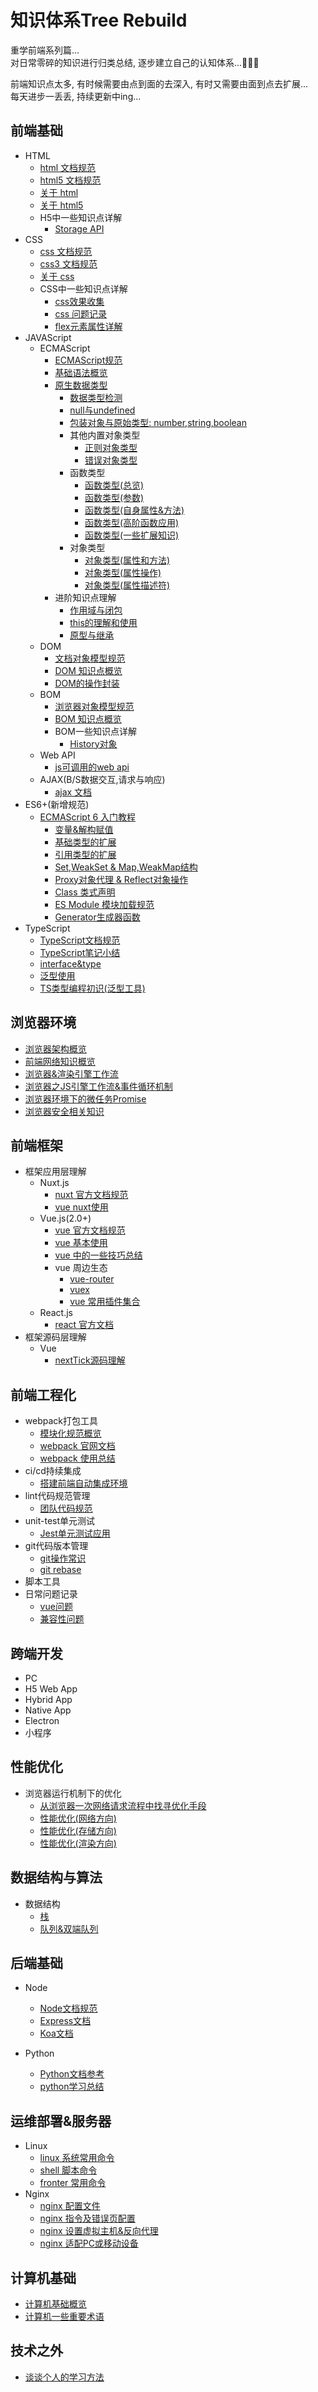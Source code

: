 # 知识体系Tree Rebuild
重学前端系列篇...  
对日常零碎的知识进行归类总结, 逐步建立自己的认知体系...💪💪💪

前端知识点太多, 有时候需要由点到面的去深入, 有时又需要由面到点去扩展...  
每天进步一丢丢, 持续更新中ing...

## 前端基础
- HTML
  - [html 文档规范](https://www.w3school.com.cn/html/index.asp)
  - [html5 文档规范](https://www.w3school.com.cn/html5/index.asp)
  - [关于 html](https://github.com/appleguardu/Knowledge-Lib/issues/8)
  - [关于 html5](https://github.com/appleguardu/Knowledge-Lib/issues/9)
  - H5中一些知识点详解
    - [Storage API](https://github.com/appleguardu/Knowledge-Lib/issues/19)
- CSS
  - [css 文档规范](https://www.w3school.com.cn/css/index.asp)
  - [css3 文档规范](https://www.w3school.com.cn/css3/index.asp)
  - [关于 css](https://github.com/appleguardu/Knowledge-Lib/issues/10)
  - CSS中一些知识点详解
    - [css效果收集](https://github.com/appleguardu/Knowledge-Lib/blob/master/%E5%89%8D%E7%AB%AF%E5%9F%BA%E7%A1%80/css/2.css%20%E7%89%B9%E6%95%88%E6%94%B6%E9%9B%86.md)
    - [css 问题记录](https://github.com/appleguardu/Knowledge-Lib/blob/master/%E5%89%8D%E7%AB%AF%E5%9F%BA%E7%A1%80/css/3.css%20%E9%97%AE%E9%A2%98%E8%AE%B0%E5%BD%95.md)
    - [flex元素属性详解](https://github.com/appleguardu/Knowledge-Lib/issues/66)
- JAVAScript
  - ECMAScript
    - [ECMAScript规范](http://yanhaijing.com/es5/)
    - [基础语法概览](https://github.com/appleguardu/Knowledge-Lib/issues/11)
    - [原生数据类型](https://github.com/appleguardu/Knowledge-Lib/issues/12)
      - [数据类型检测](https://github.com/appleguardu/Knowledge-Lib/issues/18)
      - [null与undefined](https://github.com/appleguardu/Knowledge-Lib/issues/13)
      - [包装对象与原始类型: number,string,boolean](https://github.com/appleguardu/Knowledge-Lib/issues/14)
      - 其他内置对象类型
        - [正则对象类型](https://github.com/appleguardu/Knowledge-Lib/issues/16)
        - [错误对象类型](https://github.com/appleguardu/Knowledge-Lib/issues/17)
      - 函数类型
        - [函数类型(总览)](https://github.com/appleguardu/Knowledge-Lib/issues/15)
        - [函数类型(参数)](https://github.com/appleguardu/Knowledge-Lib/issues/21)
        - [函数类型(自身属性&方法)](https://github.com/appleguardu/Knowledge-Lib/issues/22)
        - [函数类型(高阶函数应用)](https://github.com/appleguardu/Knowledge-Lib/issues/23)
        - [函数类型(一些扩展知识)](https://github.com/appleguardu/Knowledge-Lib/issues/24)
      - 对象类型
        - [对象类型(属性和方法)](https://github.com/appleguardu/Knowledge-Lib/issues/27)
        - [对象类型(属性操作)](https://github.com/appleguardu/Knowledge-Lib/issues/28)
        - [对象类型(属性描述符)](https://github.com/appleguardu/Knowledge-Lib/issues/29)
     - 进阶知识点理解
        - [作用域与闭包](https://github.com/appleguardu/Knowledge-Lib/issues/30)
        - [this的理解和使用](https://github.com/appleguardu/Knowledge-Lib/issues/31)
        - [原型与继承](https://segmentfault.com/n/1330000018527300)
  - DOM  
    - [文档对象模型规范](https://www.w3school.com.cn/js/js_htmldom.asp)
    - [DOM 知识点概览](https://github.com/appleguardu/Knowledge-Lib/issues/32)
    - [DOM的操作封装](https://github.com/appleguardu/Knowledge-Lib/blob/master/utils/dom.js)
  - BOM
    - [浏览器对象模型规范](https://www.w3school.com.cn/js/js_window.asp)
    - [BOM 知识点概览](https://github.com/appleguardu/Knowledge-Lib/issues/33)
    - BOM一些知识点详解
      - [History对象](https://github.com/appleguardu/Knowledge-Lib/issues/34)
  - Web API
    - [js可调用的web api](https://developer.mozilla.org/zh-CN/docs/Web/API)
  - AJAX(B/S数据交互,请求与响应)
    - [ajax 文档](https://www.w3school.com.cn/js/js_ajax_intro.asp)
- ES6+(新增规范)
  - [ECMAScript 6 入门教程](https://es6.ruanyifeng.com/#README)
    - [变量&解构赋值](https://github.com/appleguardu/Knowledge-Lib/issues/48)
    - [基础类型的扩展](https://github.com/appleguardu/Knowledge-Lib/issues/49)
    - [引用类型的扩展](https://github.com/appleguardu/Knowledge-Lib/issues/50)
    - [Set,WeakSet & Map,WeakMap结构](https://github.com/appleguardu/Knowledge-Lib/issues/51)
    - [Proxy对象代理 & Reflect对象操作](https://github.com/appleguardu/Knowledge-Lib/issues/52)
    - [Class 类式声明](https://github.com/appleguardu/Knowledge-Lib/issues/53)
    - [ES Module 模块加载规范](https://github.com/appleguardu/Knowledge-Lib/issues/54)
    - [Generator生成器函数](https://segmentfault.com/a/1190000018574554)
- TypeScript
  - [TypeScript文档规范](https://www.tslang.cn/docs/home.html)
  - [TypeScript笔记小结](https://github.com/appleguardu/Knowledge-Lib/issues/61)
  - [interface&type](https://github.com/appleguardu/Knowledge-Lib/blob/master/%E5%89%8D%E7%AB%AF%E5%9F%BA%E7%A1%80/ts/interface%26type.ts)
  - [泛型使用](https://github.com/appleguardu/Knowledge-Lib/issues/62)
  - [TS类型编程初识(泛型工具)](https://github.com/appleguardu/Knowledge-Lib/issues/63)

## 浏览器环境
- [浏览器架构概览](https://github.com/appleguardu/Knowledge-Lib/issues/37)
- [前端网络知识概览](https://github.com/appleguardu/Knowledge-Lib/issues/38)
- [浏览器&渲染引擎工作流](https://github.com/appleguardu/Knowledge-Lib/issues/39)
- [浏览器之JS引擎工作流&事件循环机制](https://github.com/appleguardu/Knowledge-Lib/issues/40)
- [浏览器环境下的微任务Promise](https://github.com/appleguardu/Knowledge-Lib/issues/41)
- [浏览器安全相关知识](https://github.com/appleguardu/Knowledge-Lib/issues/42)


## 前端框架
- 框架应用层理解
  - Nuxt.js
    - [nuxt 官方文档规范](https://zh.nuxtjs.org/guide)
    - [vue nuxt使用](https://github.com/appleguardu/Knowledge-Lib/issues/7)
  - Vue.js(2.0+)
    - [vue 官方文档规范](https://cn.vuejs.org/v2/guide/index.html)
    - [vue 基本使用](https://github.com/appleguardu/Knowledge-Lib/issues/59)
    - [vue 中的一些技巧总结](https://github.com/appleguardu/Knowledge-Lib/issues/60)
    - vue 周边生态
      - [vue-router](https://router.vuejs.org/zh/)
      - [vuex](https://vuex.vuejs.org/zh/)
      - [vue 常用插件集合](https://github.com/appleguardu/Knowledge-Lib/issues/61)
  - React.js
    - [react 官方文档](https://zh-hans.reactjs.org/docs/getting-started.html)
- 框架源码层理解
  - Vue
    - [nextTick源码理解](https://github.com/appleguardu/Knowledge-Lib/issues/46)

## 前端工程化
- webpack打包工具
  - [模块化规范概览](https://github.com/appleguardu/Knowledge-Lib/issues/26)
  - [webpack 官网文档](https://www.webpackjs.com/guides/installation/)
  - [webpack 使用总结](https://github.com/appleguardu/webpack-learning/blob/master/README.md)
- ci/cd持续集成
  - [搭建前端自动集成环境](https://github.com/appleguardu/Knowledge-Lib/issues/55)
- lint代码规范管理
  - [团队代码规范](https://github.com/appleguardu/team-startand-build/blob/master/README.md)
- unit-test单元测试
  - [Jest单元测试应用](https://github.com/appleguardu/Knowledge-Lib/issues/56)
- git代码版本管理
  - [git操作常识](https://github.com/appleguardu/Knowledge-Lib/issues/57)
  - [git rebase](https://github.com/appleguardu/Knowledge-Lib/issues/58)
- 脚本工具
- 日常问题记录
  - [vue问题](https://github.com/appleguardu/Knowledge-Lib/blob/master/%E6%97%A5%E5%B8%B8%E5%BC%80%E5%8F%91%E9%97%AE%E9%A2%98%E7%A7%AF%E7%B4%AF/vue_project.md)
  - [兼容性问题](https://github.com/appleguardu/Knowledge-Lib/blob/master/%E6%97%A5%E5%B8%B8%E5%BC%80%E5%8F%91%E9%97%AE%E9%A2%98%E7%A7%AF%E7%B4%AF/browser_compatibility.md)


## 跨端开发
- PC
- H5 Web App
- Hybrid App
- Native App
- Electron
- 小程序

## 性能优化
- 浏览器运行机制下的优化
  - [从浏览器一次网络请求流程中找寻优化手段](https://github.com/appleguardu/Knowledge-Lib/issues/43)
  - [性能优化(网络方向)](https://github.com/appleguardu/Knowledge-Lib/issues/44)
  - [性能优化(存储方向)](https://github.com/appleguardu/Knowledge-Lib/issues/45)
  - [性能优化(渲染方向)](https://github.com/appleguardu/Knowledge-Lib/issues/47)


## 数据结构与算法
- 数据结构
  - [栈](https://github.com/appleguardu/Knowledge-Lib/issues/64)
  - [队列&双端队列](https://github.com/appleguardu/Knowledge-Lib/issues/65)

## 后端基础
- Node
  - [Node文档规范](http://nodejs.cn/api/)
  - [Express文档](http://expressjs.com/)
  - [Koa文档](https://github.com/koajs/koa/blob/master/docs/guide.md)
  
- Python
  - [Python文档参考](https://docs.pythontab.com/python/python3.4/index.html)
  - [python学习总结](https://appleguardu.github.io/categories/python%E5%9F%BA%E7%A1%80/)


## 运维部署&服务器
- Linux  
  - [linux 系统常用命令](https://github.com/appleguardu/Knowledge-Lib/issues/1)
  - [shell 脚本命令](https://github.com/appleguardu/Knowledge-Lib/issues/6)
  - [fronter 常用命令](https://github.com/appleguardu/Knowledge-Lib/blob/master/%E8%BF%90%E7%BB%B4%E9%83%A8%E7%BD%B2%26%E6%9C%8D%E5%8A%A1%E5%99%A8/Linux/fronter.md)
- Nginx  
  - [nginx 配置文件](https://github.com/appleguardu/Knowledge-Lib/issues/2)
  - [nginx 指令及错误页配置](https://github.com/appleguardu/Knowledge-Lib/issues/3)
  - [nginx 设置虚拟主机&反向代理](https://github.com/appleguardu/Knowledge-Lib/issues/4)
  - [nginx 适配PC或移动设备](https://github.com/appleguardu/Knowledge-Lib/issues/5)

## 计算机基础
- [计算机基础概览](https://github.com/appleguardu/Knowledge-Lib/issues/35)
- [计算机一些重要术语](https://github.com/appleguardu/Knowledge-Lib/issues/36)
  
## 技术之外
- [谈谈个人的学习方法](https://github.com/appleguardu/Knowledge-Lib/issues/25)
